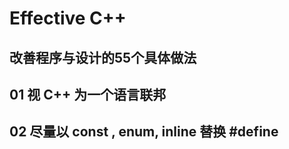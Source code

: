 
# Effective  C++
## 改善程序与设计的55个具体做法


## 01 视 C++ 为一个语言联邦


## 02 尽量以 const , enum, inline 替换 #define
